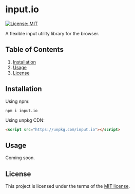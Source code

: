 # input.io

[![License: MIT](https://img.shields.io/badge/License-MIT-yellow.svg)](https://opensource.org/licenses/MIT)

A flexible input utility library for the browser.

## Table of Contents

1. [Installation](#installation)
1. [Usage](#usage)
1. [License](#license)

## Installation

Using npm:

```console
npm i input.io
```

Using unpkg CDN:

```html
<script src="https://unpkg.com/input.io"></script>
```

## Usage

Coming soon.

## License

This project is licensed under the terms of the [MIT license](https://choosealicense.com/licenses/mit).
